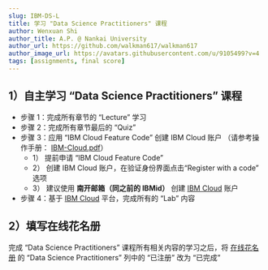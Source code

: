 ```yaml
---
slug: IBM-DS-L
title: 学习 "Data Science Practitioners" 课程
author: Wenxuan Shi
author_title: A.P. @ Nankai University
author_url: https://github.com/walkman617/walkman617
author_image_url: https://avatars.githubusercontent.com/u/9105499?v=4
tags: [assignments, final score]
---
```



## 1）自主学习 “Data Science Practitioners” 课程
- 步骤 1：完成所有章节的 “Lecture” 学习
- 步骤 2：完成所有章节最后的 “Quiz”
- 步骤 3：应用 “IBM Cloud Feature Code” 创建 IBM Cloud 账户 （请参考操作手册： [IBM-Cloud.pdf](https://github.com/walkman617/DS2022/blob/main/IBM/IBM-Cloud.pdf)）
   - 1） 提前申请 “IBM Cloud Feature Code”
   - 2） 创建 IBM Cloud 账户，在验证身份界面点击“Register with a code” 选项
   - 3） 建议使用 **南开邮箱（同之前的 IBMid）** 创建 [IBM Cloud](https://cloud.ibm.com/registration) 账户
- 步骤 4：基于 [IBM Cloud](https://cloud.ibm.com/registration) 平台，完成所有的 “Lab” 内容

## 2）填写在线花名册
完成 “Data Science Practitioners” 课程所有相关内容的学习之后，将 [在线花名册](https://docs.qq.com/sheet/DYk9Pa2FKWUlCa1lz?tab=BB08J2) 的 “Data Science Practitioners” 列中的 “已注册” 改为 “已完成”
